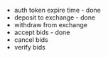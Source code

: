 - auth token expire time - done
- deposit to exchange - done
- withdraw from exchange
- accept bids - done
- cancel bids
- verify bids 